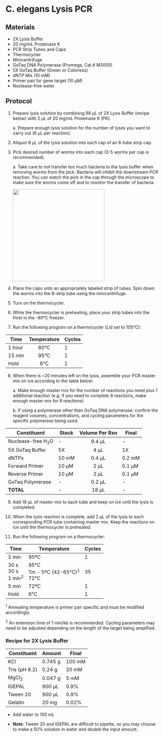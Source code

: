 # C. elegans Lysis PCR

## Materials

- 2X Lysis Buffer
- 20 mg/mL Proteinase K
- PCR Strip Tubes and Caps
- Thermocycler
- Minicentrifuge
- GoTaq DNA Polymerase (Promega, Cat.# M3005)
- 5X GoTaq Buffer (Green or Colorless)
- dNTP Mix (10 mM)
- Primer pair for gene target (10 μM)
- Nuclease-free water


## Protocol

1. Prepare lysis solution by combining 98 μL of 2X Lysis Buffer (recipe below) with 2 μL of 20 mg/mL Proteinase K (PK).

    a. Prepare enough lysis solution for the number of lyses you want to carry out (6 μL per reaction).

2. Aliquot 6 μL of the lysis solution into each cap of an 8-tube strip cap.

3. Pick desired number of worms into each cap (3-5 worms per cap is recommended).

    a. Take care to not transfer too much bacteria to the lysis buffer when removing worms from the pick. Bacteria will inhibit the downstream PCR reaction. You can watch the pick in the cap through the microscope to make sure the worms come off and to monitor the transfer of bacteria.

    <img src="../img/Picking_into_cap.png" width="300" />

4. Place the caps onto an appropriately labeled strip of tubes. Spin down the worms into the 8-strip tube using the minicentrifuge.

5. Turn on the thermocycler.

6. While the thermocycler is preheating, place your strip tubes into the frost in the -80°C freezer.

7. Run the following program on a thermocycler (Lid set to 105°C):

|  Time  | Temperature | Cycles |
|--------| :-----------:|--------|
| 1 hour | 60°C        | 1      |
| 15 min | 95°C        | 1      |
| Hold   | 6°C         | 1      |

8. When there is ~20 minutes left on the lysis, assemble your PCR master mix on ice according to the table below:

    a. Make enough master mix for the number of reactions you need plus 1 additional reaction (e.g. if you need to complete 8 reactions, make enough master mix for 9 reactions)

    b. If using a polymerase other than GoTaq DNA polymerase, confirm the reagent volumes, concentrations, and cycling parameters for the specific polymerase being used.


| Constituent      | Stock  | Volume Per Rxn | Final  |
|------------------|--------|:------:|--------|
| Nuclease-free H<sub>2</sub>O   | -      | 9.4 μL | -      |
| 5X GoTaq Buffer  | 5X     | 4 μL   | 1X     |
| dNTPs            | 10 mM  | 0.4 μL | 0.2 mM |
| Forward Primer   | 10 μM  | 2 μL   | 0.1 μM |
| Reverse Primer   | 10 μM  | 2 μL   | 0.1 μM |
| GoTaq Polymerase | -      | 0.2 μL | -      |
| **TOTAL**        | -      | 18 μL  | -      |

9. Add 18 μL of master mix to each tube and keep on ice until the lysis is completed.

10. When the lysis reaction is complete, add 2 μL of the lysis to each corresponding PCR tube containing master mix. Keep the reactions on ice until the thermocycler is preheated.

11. Run the following program on a thermocycler:

|  Time  | Temperature | Cycles |
|--------|-------------|--------|
| 2 min      | 95ºC        | 1      |
| 30 s <br> 30 s <br> 1 min<sup>2</sup> | 95°C <br> Tm - 5ºC (42-65°C)<sup>1</sup> <br> 72°C | <br> 35 <br> <br>|
| 5 min      | 72ºC        | 1      |
| Hold       | 6°C         | 1      |

<sup>1</sup> Annealing temperature is primer pair specific and must be modified accordingly.

<sup>2</sup> An extension time of 1 min/kb is recommended. Cycling parameters may need to be adjusted depending on the length of the target being amplified.

### Recipe for 2X Lysis Buffer

| Constituent      | Amount  | Final  |
|------------------|---------|--------|
| KCl              | 0.745 g | 100 mM |
| Tris (pH 8.2)    | 0.24 g  | 20 mM  |
| MgCl<sub>2</sub> | 0.047 g | 5 mM   |
| IGEPAL           | 900 μL  | 0.9%   |
| Tween 20         | 900 μL  | 0.9%   |
| Gelatin          | 20 mg   | 0.02%  |

- Add water to 100 mL

- **Note**: Tween 20 and IGEPAL are difficult to pipette, so you may choose to make a 50% solution in water and double the input amount.
